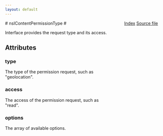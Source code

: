 ```yaml
---
layout: default
---
```

<div class='links' style='float:right'><a href="../index.html">Index</a>
<a href="http://dxr.mozilla.org/mozilla-central/source/dom/interfaces/base/nsIContentPermissionPrompt.idl">Source file</a>
</div>
# nsIContentPermissionType #
  
 Interface provides the request type and its access.  
  

## Attributes ##

### type ###
  
 The type of the permission request, such as  
 "geolocation".  
  

### access ###
  
 The access of the permission request, such as  
 "read".  
  

### options ###
  
The array of available options.  
  
